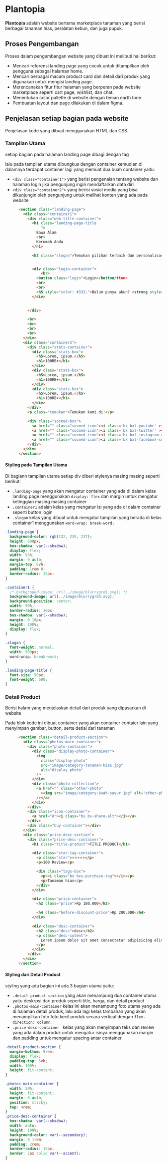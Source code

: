 # Plantopia

**Plantopia** adalah website bertema marketplace tanaman yang berisi berbagai tanaman hias, peralatan kebun, dan juga pupuk.

## Proses Pengembangan
Proses dalam pengembangan website yang dibuat ini meliputi hal berikut:

- Mencari referensi landing page yang cocok untuk ditampilkan oleh pengguna sebagai halaman home.
- Mencari berbagai macam product card dan detail dari produk yang digunakan untuk mengisi landing page.
- Merencanakan fitur fitur halaman yang berperan pada website marketplace seperti cart page, wishlist, dan chat. 
- Menentukan color pallette di website dengan teman earth tone.
- Pembuatan layout dan page dilakukan di dalam figma.

## Penjelasan setiap bagian pada website
Penjelasan kode yang dibuat menggunakan HTML dan CSS.

### Tampilan Utama
setiap bagian pada halaman landing page dibagi dengan tag <section> lalu pada tampilan utama dibungkus dengan container
kemudian di dalamnya terdapat container lagi yang memuat dua buah container yaitu:

- `<div class="container1">` yang berisi pengenalan tentang website dan halaman login jika pengunjung ingin mendaftarkan data diri
- `<div class="container2">` yang berisi sosial media yang bisa dikunjungin oleh pengunjung untuk melihat konten yang ada pada website

```html
      <section class="landing-page">
        <div class="container1">
          <div class="web-title-container">
            <h1 class="landing-page-title
                ">
              Bawa Alam 
              <br>
              Kerumah Anda
            </h1>

            <h3 class="slogan">Temukan pilihan terbaik dan personalisasikan pengalaman berbelanja Anda dengan bergabung bersama kami.</h3>


            <div class="login-container">
                <br>
              <button class="login">Login</button/tton>
              <br>
              <br>
              <h5 style="color: #333;">Belum punya akun? <strong style="color: rgb(42, 124, 93);">Daftar</strong></h5>
            </div>

            
          </div>

          <br>
          <br>
          <br>
          <br>
        </div>
        <div class="container2">
          <div class="stats-container">
            <div class="stats-box">
              <h5>Lorem, ipsum.</h5>
              <h1>100RB+</h1>
            </div>
            <div class="stats-box">
              <h5>Lorem, ipsum.</h5>
              <h1>100RB+</h1>
            </div>
            <div class="stats-box">
              <h5>Lorem, ipsum.</h5>
              <h1>100RB+</h1>
            </div>
          </div>
          <p class="temukan">Temukan kami di:</p>

          <div class="socmed-box">
            <a href="" class="socmed-icon"><i class='bx bxl-youtube' ></i></a>
            <a href="" class="socmed-icon"><i class='bx bxl-twitter' ></i></a>
            <a href="" class="socmed-icon"><i class='bx bxl-instagram-alt' ></i></a>
            <a href="" class="socmed-icon"><i class='bx bxl-facebook-square'></i></a>
          </div>
        </div>
      </section>
```
#### Styling pada Tampilan Utama 
Di bagiann tampilan utama setiap div diberi stylenya masing masing seperti berikut:

- `.landing-page` yang akan mengatur container yang ada di dalam kelas landing page menggunakan `display: flex` dan margin untuk mengatur ketinggian masing masing container
- `.container1` adalah kelas yang mengatur isi yang ada di dalam container seperti button login
- `.slogan` kelas yang dibuat untuk mengatur tampilan yang berada di kelas container1 menggunakan `word-wrap: break-word;`


```css
.landing-page {
  background-color: rgb(232, 239, 237);
  height: 600px;
  box-shadow: var(--shadow);
  display: flex;
  width: 95%;
  margin: 0 auto;
  margin-top: 6vh;
  padding: 1rem 0;
  border-radius: 15px;
}

.container1 {
  /* background-image: url(../image/blurrygrd1.svg); */
  background-image: url(../image/blurrygrd3.svg);
  background-position: center;
  width: 50%;
  border-radius: 10px;
  box-shadow: var(--shadow);
  margin: 0 10px;
  height: 100%;
  display: flex;
}

.slogan {
  font-weight: normal;
  width: 500px;
  word-wrap: break-word;
}

.landing-page-title {
  font-size: 50px;
  font-weight: 600;
}
```

### Detail Product
Berisi halam yang menjelaskan detail dari produk yang dipasarkan di website 

Pada blok kode ini dibuat container yang akan container contaier lain yang menyimpan gambar, button, serta detial dari tanaman
```html
      <section class="detail-product-section">
        <div class="photos-main-container">
          <div class="photo-container">
            <div class="display-photo-container">
              <img
                class="display-photo"
                src="image/category-tanaman-hias.jpg"
                alt="display photo"
              />
            </div>
            <div class="photo-collection">
              <a href="" class="other-photo"
                ><img src="image/category-buah-sayur.jpg" alt="other-photo"
              /></a>
            </div>
          </div>
          <div class="icon-container">
            <a href="#"><i class="bx bx-share-alt"></i></a>
          </div>
          <div class="buy-container"></div>
        </div>
        <div class="price-desc-section">
          <div class="price-desc-container">
            <h1 class="title-product">TITLE PRODUCT</h1>

            <div class="star-tag-container">
              <p class="star">⭐⭐⭐⭐⭐</p>
              <p>100 Review</p>

              <div class="tags-box">
                <p><i class="bx bxs-purchase-tag"></i></p>
                <p>Tanaman hias</p>
              </div>
            </div>

            <div class="price-container">
              <h2 class="price">Rp 180.000</h2>

              <h4 class="before-discount-price">Rp 200.000</h4>
            </div>

            <div class="desc-container">
              <h2 class="desc">desc</h2>
              <p class="desc-cotent">
                Lorem ipsum dolor sit amet consectetur adipisicing elit.
              </p>
            </div>
          </div>
        </div>
      </section>
```
#### Styling dari Detail Product
styling yang ada bagian ini ada 3 bagian utama yaitu:

- `.detail-product-section` yang akan menampung dua container utama yaitu deskrpsi dari produk seperti title, harga, dan detail product
- `.photos-main-container` kelas ini akan menampung foto utama yang ada di halaman detail produk, lalu ada lagi kelas tambahan
yang akan menampilkan foto foto kecil produk secara vertical dengan `flex-direction: column`.
- `.price-desc-container ` kelas yang akan menyimpan teks dan review yang ada dalam produk untuk mengatur isinya menggunakan margin dan padding untuk mengatur spacing antar container 

```css
.detail-product-section {
  margin-bottom: 5rem;
  display: flex;
  padding-top: 5vh;
  width: 100%;
  height: fit-content;
}

.photos-main-container {
  width: 50%;
  height: fit-content;
  margin: 0 auto;
  position: sticky;
  top: 4rem;
}
.price-desc-container {
  box-shadow: var(--shadow);
  width: auto;
  height: 100%;
  background-color: var(--secondary);
  margin: 0 1rem;
  padding: 2rem;
  border-radius: 15px;
  border: 2px solid var(--accent);
}
```
